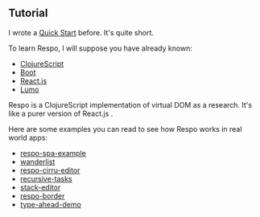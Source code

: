 
## Tutorial

I wrote a [Quick Start](https://github.com/Respo/respo/wiki/Quick-Start) before. It's quite short.

To learn Respo, I will suppose you have already known:

* [ClojureScript](http://clojurescript.org)
* [Boot](boot-clj.com)
* [React.js](https://facebook.github.io/react/)
* [Lumo](https://github.com/anmonteiro/lumo)

Respo is a ClojureScript implementation of virtual DOM as a research. It's like a purer version of React.js .

Here are some examples you can read to see how Respo works in real world apps:

* [respo-spa-example](https://github.com/Respo/respo-spa-example)
* [wanderlist](https://github.com/Memkits/wanderlist/)
* [respo-cirru-editor](https://github.com/Cirru/respo-cirru-editor)
* [recursive-tasks](https://github.com/Memkits/recursive-tasks)
* [stack-editor](https://github.com/Cirru/stack-editor)
* [respo-border](https://github.com/Respo/respo-border)
* [type-ahead-demo](https://github.com/Respo/type-ahead-demo)
